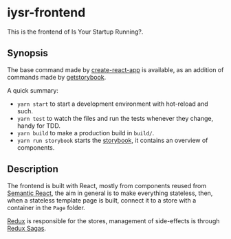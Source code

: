 # iysr-frontend

This is the frontend of Is Your Startup Running?.

## Synopsis

The base command made by [create-react-app](https://github.com/facebookincubator/create-react-app) is available, as an
addition of commands made by [getstorybook](https://github.com/storybooks/storybook-package).

A quick summary:
* `yarn start` to start a development environment with hot-reload and such.
* `yarn test` to watch the files and run the tests whenever they change, handy for TDD.
* `yarn build` to make a production build in `build/`.
* `yarn run storybook` starts the [storybook](https://storybook.js.org/), it contains an overview of components.

## Description

The frontend is built with React, mostly from components reused from [Semantic React](https://react.semantic-ui.com), the aim in general is to make everything stateless, then, when a stateless template page is built, connect it to a store with a container in the `Page` folder.

[Redux](http://redux.js.org/) is responsible for the stores, management of side-effects is through [Redux Sagas](https://redux-saga.js.org/).